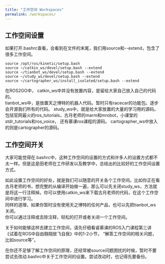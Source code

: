 ```yaml
---
title: "工作空间 Workspaces"
permalink: /workspaces/
---
```


## 工作空间设置
如果打开.bashrc查看，会看到在文件的末尾，我们用source和--extend，包含了很多工作空间。

```
source /opt/ros/kinetic/setup.bash
source ~/catkin_ws/devel/setup.bash --extend
source ~/tianbot_ws/devel/setup.bash --extend
source ~/study_ws/devel/setup.bash --extend
source ~/cartographer_ws/install_isolated/setup.bash --extend
```

在ROS2GO中， catkin_ws中并没有放置内容，是留给大家自己放入自己的代码的。  
tianbot_ws中，是放置天之博特的机器人代码。暂时只有racecar的功能包。逐步会开源我们所有的代码。
study_ws中，就是给大家放置的大量的学习用的源码。包括官网最火的ros_tutorials，古月老师的marm和mrobot，小课堂的stdr_tutorials和ros_voice， 还有慕课ros课程的源码。
cartographer_ws中放入的则是cartographer的源码。

## 工作空间开关
 
大家可能觉得在.bashrc中，这种工作空间的设置的方式和许多人的设置方式都不太一样。但是这是田老师在工作研发以及教学中，总结出的比较好的工作空间设置方式。  

如此设置工作空间的好处，就是我们可以随意的开关各个工作空间。比如你正在看古月老师的书，想完整的从编译开始做一遍，那么可以先关闭study_ws，方法就是将这一行注释掉。你可以使用catkin_ws来下载古月老师的代码，在这个工作空间中进行学习。  
同样的道理，如果你暂时没有使用天之博特的任何产品，也可以先把tianbot_ws关闭。  
你可以通过注释或去除注释，轻松的打开或者关闭一个工作空间。  

关于如何能够这样去建立工作空间，请先仔细看睿慕课的ROS入门课程第三讲《试着在ROS中自由翱翔放飞自我》中的1-2小节， “解答工作空间的相关问题，比如source等”。

在你还不足够了解工作空间的原理，还经常被source问题困扰的时候，暂时不要尝试去改动.bashrc中关于工作空间的设置。尝试改动时，也记得先要备份。
